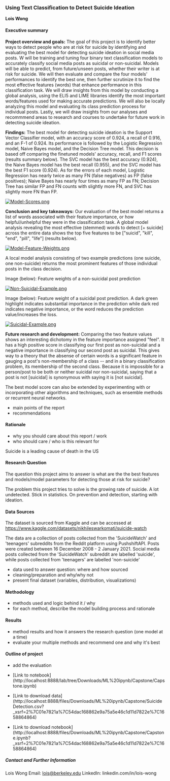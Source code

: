 ### Using Text Classification to Detect Suicide Ideation 

**Lois Wong**

#### Executive summary

**Project overview and goals:** The goal of this project is to identify better ways to detect people who are at risk for suicide by identifying and evaluating the best model for detecting suicide ideation in social media posts. W will be training and tuning four binary text classification models to accurately classify social media posts as suicidal or non-suicidal. Models will be able to predict, from future/unseen posts, whether their writer is at risk for suicide. We will then evaluate and compare the four models' performances to identify the best one, then further scrutinize it to find the most effective features (words) that enhance performance in this classification task. We will draw insights from this model by conducting a global analysis, using the ELI5 and LIME libraries identify the most important words/features used for making accurate predictions. We will also be locally analyzing this model and evaluating its class prediction process for individual posts. Lastly, we will draw insights from our analyses and recommmend areas to research and courses to undertake for future work in detecting suicide ideation.  


**Findings:** The best model for detecting suicide ideation is the Support Vector Classifier model, with an accuracy score of 0.924, a recall of 0.916, and an F-1 of 0.924. Its performance is followed by the Logistic Regression model, Naive Bayes model, and the Decision Tree model. This decision is based off comparing the finetuned models' accuracy, recall, and F1 scores (results summary below). The SVC model has the best accuracy (0.924), the Naive Bayes model has the best recall (0.955), and the SVC model has the best F1 score (0.924). As for the errors of each model, Logistic Regression has nearly twice as many FN (false negatives) as FP (false positives); Naive Bayes has nearly four times as many FP as FN; Decision Tree has similar FP and FN counts with slightly more FN, and SVC has slightly more FN than FP. 

[![Model-Scores.png](https://i.postimg.cc/tJKbRcwv/Model-Scores.png)](https://postimg.cc/30FVntK2)


**Conclusion and key takeaways:** Our evaluation of the best model returns a list of words associated with their feature importance, or how helpful/unhelpful they were in the classification task. A global model analysis revealing the most effective (stemmed) words to detect [+ suicide] across the entire data shows the top five features to be ["suicid", "kill", "end", "pill", "life"] (results below).

[![Model-Feature-Weights.png](https://i.postimg.cc/XqqF6syz/Model-Feature-Weights.png)](https://postimg.cc/BPWtxcpT)

A local model analysis consisting of two example predictions (one suicide, one non-suicide) returns the most prominent features of those individual posts in the class decision. 

Image (below): Feature weights of a non-suicidal post prediction 

[![Non-Suicidal-Example.png](https://i.postimg.cc/261qyV2H/Non-Suicidal-Example.png)](https://postimg.cc/S2pQtN08)

Image (below): Feature weight of a suicidal post prediction. A dark green highlight indicates substantial importance in the prediction while dark red indicates negative importance, or the word reduces the prediction value/increases the loss. 

[![Suicidal-Example.png](https://i.postimg.cc/D0D81FY2/Suicidal-Example.png)](https://postimg.cc/QKQ83L3P)


**Future research and development:** Comparing the two feature values shows an interesting dichotomy in the feature importance assigned "feel". It has a high positive score in classifying our first post as non-suicidal and a negative importance in classifying our second post as suicidal. This gives way to a theory that the absense of certain words is a significant feature in gauging a post's non-membership of a class -- and in a binary classification problem, its membership of the second class. Because it is impossible for a person/post to be both or neither suicidal nor non-suicidal, saying that a post is not [suicidal] is synonymous with saying it is [not suicidal].

The best model score can also be extended by experimenting with or incorporating other algorithms and techniques, such as ensemble methods or recurrent neural networks. 

+ main points of the report 
+ recommendations   

#### Rationale

+ why you should care about this report / work
+ who should care / who is this relevant for 


Suicide is a leading cause of death in the US 


#### Research Question

The question this project aims to answer is what are the the best features and models/model parameters for detecting those at risk for suicide? 

The problem this project tries to solve is the growing rate of suicide. A lot undetected. Stick in statistics. On prevention and detection, starting with ideation. 





#### Data Sources

The dataset is sourced from Kaggle and can be accessed at https://www.kaggle.com/datasets/nikhileswarkomati/suicide-watch 

The data are a collection of posts collected from the 'SuicideWatch' and 'teenagers' subreddits from the Reddit platform using PushshiftAPI. Posts were created between 16 December 2008 - 2 January 2021. Social media posts collected from the 'SuicideWatch' subreddit are labelled 'suicide', while posts collected from 'teenagers' are labelled 'non-suicide'

+ data used to answer question: where and how sourced 
+ cleaning/preparation and why/why not
+ present final dataset (variables, distribution, visualizations)

#### Methodology

+ methods used and logic behind it / why
+ for each method, describe the model building process and rationale 

#### Results 

+ method results and how it answers the research question (one model at a time) 
+ evaluate your multiple methods and recommend one and why it's best 


#### Outline of project

+ add the evaluation

- [Link to notebook] (http://localhost:8888/lab/tree/Downloads/ML%20ipynb/Capstone/Capstone.ipynb) 

- [Link to download data] (http://localhost:8888/files/Downloads/ML%20ipynb/Capstone/SuicideDetection.csv?_xsrf=2%7C01e7821a%7C54dac168862e9a75a5e46c1d11d7822e%7C1658864864) 

- [Link to download notebook] (http://localhost:8888/files/Downloads/ML%20ipynb/Capstone/Capstone.ipynb?_xsrf=2%7C01e7821a%7C54dac168862e9a75a5e46c1d11d7822e%7C1658864864)


##### Contact and Further Information

Lois Wong
Email: lois@berkeley.edu 
LinkedIn: linkedin.com/in/lois-wong


